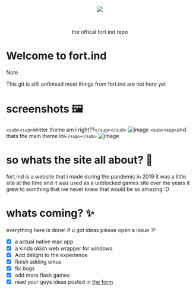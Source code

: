 <p align="center">
  <img src="https://github.com/user-attachments/assets/eda1c7c8-6a51-423a-8a69-d9fe1ea2bfdb" />
</p>
<br>
 <p align="center">
 the offical fort.ind repo
</p>

# Welcome to fort.ind

> [!NOTE]
> This git is still unfinised most things from fort.ind are not here yet

# screenshots 🖼️

`<sub><sup>`winter theme am i right??`</sup></sub>`
![image](https://github.com/user-attachments/assets/1156e97a-900c-4627-9ff7-2cfc69025534)
`<sub><sup>`and thats the main theme lol`</sup></sub>`
![image](https://github.com/user-attachments/assets/9a3ffb50-5e8e-41d4-bdcd-7532b57701b6)

# so whats the site all about? 🤔

fort.ind is a website that i made during the pandemic in 2019 it was a little site at the time and it was used as a unblocked games site over the years it grew to somthing that ive never knew that would be so amazing :D

# whats coming? ✨

everything here is done! if u got ideas please open a issue :P

- [X] a actual native mac app
- [X] a kinda okish web wrapper for windows
- [X] Add delight to the experience
- [X] finish adding emus
- [X] fix bugs
- [X] add more flash games
- [X] read your guys ideas posted in [the form](https://forms.gle/K14hXqdQjfksyQnA8)

